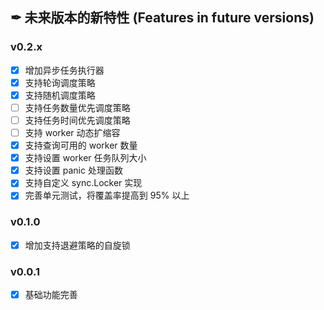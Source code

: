 ## ✒ 未来版本的新特性 (Features in future versions)

### v0.2.x

* [x] 增加异步任务执行器
* [x] 支持轮询调度策略
* [x] 支持随机调度策略
* [ ] 支持任务数量优先调度策略
* [ ] 支持任务时间优先调度策略
* [ ] 支持 worker 动态扩缩容
* [x] 支持查询可用的 worker 数量
* [x] 支持设置 worker 任务队列大小
* [x] 支持设置 panic 处理函数
* [x] 支持自定义 sync.Locker 实现
* [x] 完善单元测试，将覆盖率提高到 95% 以上

### v0.1.0

* [x] 增加支持退避策略的自旋锁

### v0.0.1

* [x] 基础功能完善